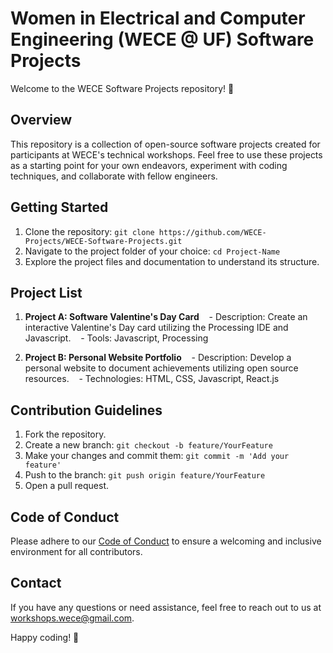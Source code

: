 # Women in Electrical and Computer Engineering (WECE @ UF) Software Projects

Welcome to the WECE Software Projects repository! 🚀

## Overview

This repository is a collection of open-source software projects created for participants at WECE's technical workshops. Feel free to use these projects as a starting point for your own endeavors, experiment with coding techniques, and collaborate with fellow engineers.

## Getting Started

1. Clone the repository: `git clone https://github.com/WECE-Projects/WECE-Software-Projects.git`
2. Navigate to the project folder of your choice: `cd Project-Name`
3. Explore the project files and documentation to understand its structure.

## Project List

1. **Project A: Software Valentine's Day Card**
   - Description: Create an interactive Valentine's Day card utilizing the Processing IDE and Javascript.
   - Tools: Javascript, Processing

2. **Project B: Personal Website Portfolio**
   - Description: Develop a personal website to document achievements utilizing open source resources.
   - Technologies: HTML, CSS, Javascript, React.js


## Contribution Guidelines

1. Fork the repository.
2. Create a new branch: `git checkout -b feature/YourFeature`
3. Make your changes and commit them: `git commit -m 'Add your feature'`
4. Push to the branch: `git push origin feature/YourFeature`
5. Open a pull request.

## Code of Conduct

Please adhere to our [Code of Conduct](CODE_OF_CONDUCT.md) to ensure a welcoming and inclusive environment for all contributors.

## Contact

If you have any questions or need assistance, feel free to reach out to us at [workshops.wece@gmail.com](mailto:workshops.wece@gmail.com).

Happy coding! 🎉
